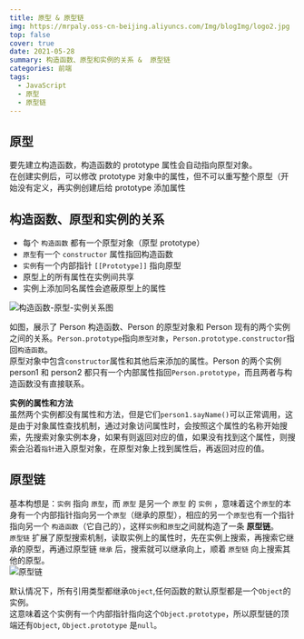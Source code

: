 ```yaml
---
title: 原型 & 原型链
img: https://mrpaly.oss-cn-beijing.aliyuncs.com/Img/blogImg/logo2.jpg
top: false
cover: true
date: 2021-05-28
summary: 构造函数、原型和实例的关系 &  原型链
categories: 前端
tags:
  - JavaScript
  - 原型
  - 原型链
---
```


## 原型

要先建立构造函数，构造函数的 prototype 属性会自动指向原型对象。  
在创建实例后，可以修改 prototype 对象中的属性，但不可以重写整个原型（开始没有定义，再实例创建后给 prototype 添加属性

## 构造函数、原型和实例的关系

- 每个 `构造函数` 都有一个原型对象（原型 prototype）
- `原型`有一个 `constructor` 属性指回构造函数
- `实例`有一个内部指针 `[[Prototype]]` 指向原型
- 原型上的所有属性在实例间共享
- 实例上添加同名属性会遮蔽原型上的属性

![构造函数-原型-实例关系图](https://mrpaly.oss-cn-beijing.aliyuncs.com/Img/blogImg/%E6%9E%84%E9%80%A0%E5%87%BD%E6%95%B0-%E5%8E%9F%E5%9E%8B-%E5%AE%9E%E4%BE%8B%E5%85%B3%E7%B3%BB%E5%9B%BE.png?x-oss-process=style/format-size)

如图，展示了 Person 构造函数、Person 的原型对象和 Person 现有的两个实例之间的关系。`Person.prototype`指向`原型对象`，`Person.prototype.constructor`指回`构造函数`。  
原型对象中包含`constructor`属性和其他后来添加的属性。Person 的两个实例 person1 和 person2 都只有一个内部属性指回`Person.prototype`，而且两者与构造函数没有直接联系。

**实例的属性和方法**  
虽然两个实例都没有属性和方法，但是它们`person1.sayName()`可以正常调用，这是由于对象属性查找机制，通过对象访问属性时，会按照这个属性的名称开始搜索，先搜索对象实例本身，如果有则返回对应的值，如果没有找到这个属性，则搜索会沿着`指针`进入原型对象，在原型对象上找到属性后，再返回对应的值。

## 原型链

基本构想是：`实例` 指向 `原型`，而 `原型` 是另一个 `原型` 的 `实例` ，意味着这个`原型`的本身有一个内部指针指向另一个`原型`（继承的原型），相应的另一个`原型`也有一个指针指向另一个 `构造函数`（它自己的），这样`实例`和`原型`之间就构造了一条 **原型链**。  
`原型链` 扩展了原型搜索机制，读取实例上的属性时，先在实例上搜索，再搜索它继承的原型，再通过原型链 `继承` 后，搜索就可以继承向上，顺着 `原型链` 向上搜索其他的原型。  
![原型链](https://mrpaly.oss-cn-beijing.aliyuncs.com/Img/blogImg/%E5%8E%9F%E5%9E%8B%E9%93%BE.jpg?x-oss-process=style/format-size)

默认情况下，所有引用类型都继承`Object`,任何函数的默认原型都是一个`Object`的实例。  
这意味着这个实例有一个内部指针指向这个`Object.prototype`，所以原型链的顶端还有`Object`, `Object.prototype` 是`null`。
